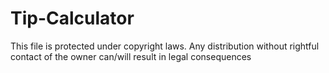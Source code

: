# Tip-Calculator

This file is protected under copyright laws. Any distribution without rightful contact of the owner can/will result in legal consequences
